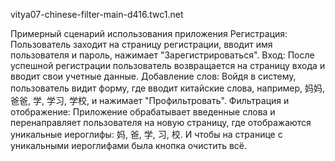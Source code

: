 vitya07-chinese-filter-main-d416.twc1.net


Примерный сценарий использования приложения
Регистрация: Пользователь заходит на страницу регистрации, вводит имя пользователя и пароль, нажимает "Зарегистрироваться".
Вход: После успешной регистрации пользователь возвращается на страницу входа и вводит свои учетные данные.
Добавление слов: Войдя в систему, пользователь видит форму, где вводит китайские слова, например, 妈妈, 爸爸, 学, 学习, 学校, и нажимает "Профильтровать".
Фильтрация и отображение: Приложение обрабатывает введенные слова и перенаправляет пользователя на новую страницу, где отображаются уникальные иероглифы: 妈, 爸, 学, 习, 校.
И чтобы на странице с уникальными иероглифами была кнопка очистить всё.
